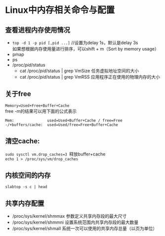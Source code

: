 # Linux中内存相关命令与配置

## 查看进程内存使用情况
   * `top -d 1 -p pid [,pid ...]`  //设置为delay 1s，默认是delay 3s   
如果想根据内存使用量进行排序，可以shift + m（Sort by memory usage）
   * pmap
   * ps
   * /proc/_pid_/status
      * cat /proc/_pid_/status | grep VmSize 任务虚拟地址空间的大小
      * cat /proc/_pid_/status | grep VmRSS  应用程序正在使用的物理内存的大小

## 关于free
`Memory=Used+Free+Buffer+Cache`   
free -m的结果可以用下面的公式表示  
```
Mem:               used=Used+Buffer+Cache / free=Free
-/+buffers/cache:  used=Used/free=Free+Buffer+Cache
```

## 清空cache:  
`sudo sysctl vm.drop_caches=3 `释放buffer+cache   
`echo 1 > /proc/sys/vm/drop_caches`   

## 内核空间的内存
`slabtop -s c | head`

## 共享内存配置
   * /proc/sys/kernel/shmmax 参数定义共享内存段的最大尺寸
   * /proc/sys/kernel/shmmni 设置系统范围内共享内存段的最大数量
   * /proc/sys/kernel/shmall 系统一次可以使用的共享内存总量（以页为单位）
